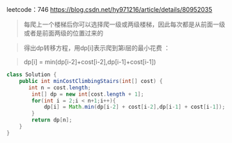 leetcode：746
https://blog.csdn.net/hy971216/article/details/80952035
>每爬上一个楼梯后你可以选择爬一级或两级楼梯，因此每次都是从前面一级或者是前面两级的位置过来的

>得出dp转移方程，用dp[i]表示爬到第i层的最小花费 ：

>dp[i] = min(dp[i-2]+cost[i-2],dp[i-1]+cost[i-1]) 
```java
class Solution {
    public int minCostClimbingStairs(int[] cost) {
       int n = cost.length;
        int[] dp = new int[cost.length + 1];
        for(int i = 2;i < n+1;i++){
            dp[i] = Math.min(dp[i-2] + cost[i-2],dp[i-1] + cost[i-1]);
        }
        return dp[n];
    }
}
```
